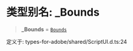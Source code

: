 # 类型别名: \_Bounds

> **\_Bounds** = [`Bounds`](../classes/Bounds.md)

定义于: types-for-adobe/shared/ScriptUI.d.ts:24
